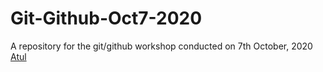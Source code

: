 # Git-Github-Oct7-2020
A repository for the git/github workshop conducted on 7th October, 2020 
[Atul](www.google.co.in)
